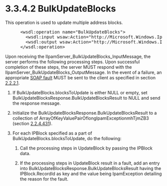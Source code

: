 <html dir="LTR" xmlns:mshelp="http://msdn.microsoft.com/mshelp" xmlns:ddue="http://ddue.schemas.microsoft.com/authoring/2003/5" xmlns:xlink="http://www.w3.org/1999/xlink" xmlns:tool="http://www.microsoft.com/tooltip">
 <body>
 <div id="header">
 <h1 class="heading">3.3.4.2 BulkUpdateBlocks</h1>
 </div>
 <div id="mainSection">
 <div id="mainBody">
 <div id="allHistory" class="saveHistory"></div>
 <div id="sectionSection0" class="section" name="collapseableSection">
 

<p>This operation is used to update multiple address blocks. </p>

<dl>
<dd>
<div><pre> &lt;wsdl:operation name=&quot;BulkUpdateBlocks&quot;&gt;
   &lt;wsdl:input wsaw:Action=&quot;http://Microsoft.Windows.Ipam/IIpamServer/BulkUpdateBlocks&quot; message=&quot;ipam:IIpamServer_BulkUpdateBlocks_InputMessage&quot; /&gt;
   &lt;wsdl:output wsaw:Action=&quot;http://Microsoft.Windows.Ipam/IIpamServer/BulkUpdateBlocksResponse&quot; message=&quot;ipam:IIpamServer_BulkUpdateBlocks_OutputMessage&quot; /&gt;
 &lt;/wsdl:operation&gt;
</pre></div>
</dd></dl>

<p>Upon receiving the
IIpamServer_BulkUpdateBlocks_InputMessage, the server performs the following
processing steps. Upon successful completion of these steps, the server MUST
respond with the IIpamServer_BulkUpdateBlocks_OutputMessage. In the event of a
failure, an appropriate <a href="21b4a631-8f28-420f-822f-c5f879d5046e.md#gt_ec8728a8-1a75-426f-8767-aa1932c7c19f">SOAP
fault</a> MUST be sent to the client as specified in section <a href="a90ad88d-2468-4ac1-bbb9-8f921d15bbc8.md">2.2.2.1</a>.</p>

<ol><li><p><span> </span>If
BulkUpdateBlocks.blocksToUpdate is either NULL or empty, set
BulkUpdateBlocksResponse.BulkUpdateBlocksResult to NULL and send the response
message.</p>

</li><li><p><span> </span>Initialize the
BulkUpdateBlocksResponse.BulkUpdateBlocksResult to a collection of
ArrayOfKeyValuePairOflongIpamExceptionmhTjmZB3 (section <a href="c4089d35-0577-467a-b968-fc7fd1e60d8f.md">2.2.4.431</a>).</p>

</li><li><p><span> </span>For each IPBlock
specified as a part of BulkUpdateBlocks.blocksToUpdate, do the following:</p>

<ol><li><p><span> 
</span>Call the processing steps in UpdateBlock by passing the IPBlock data.</p>

</li><li><p><span> 
</span>If the processing steps in UpdateBlock result in a fault, add an entry
into BulkUpdateBlocksResponse.BulkUpdateBlocksResult having the
IPBlock.RecordId as key and the value being IpamException detailing the reason
for the fault.</p>

</li></ol></li></ol>
 </div>
 </div>
 </div>
 </body>
</html>